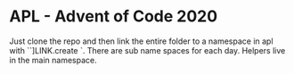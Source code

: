 # APL - Advent of Code 2020

Just clone the repo and then link the entire folder to a namespace in apl with ``]LINK.create <ns> <repo-dir>`.
There are sub name spaces for each day. Helpers live in the main namespace.
